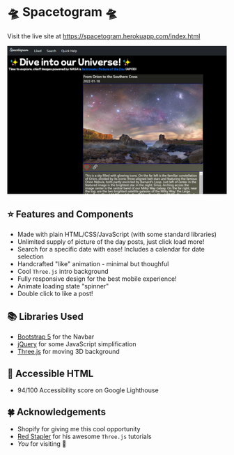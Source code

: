 # :flying_saucer: Spacetogram :flying_saucer:

Visit the live site at https://spacetogram.herokuapp.com/index.html 

![main page](site-main-page.png)
## :star: Features and Components
* Made with plain HTML/CSS/JavaScript (with some standard libraries)
* Unlimited supply of picture of the day posts, just click load more!
* Search for a specific date with ease! Includes a calendar for date selection
* Handcrafted "like" animation - minimal but thoughful
* Cool `Three.js` intro background
* Fully responsive design for the best mobile experience!
* Animate loading state "spinner"
* Double click to like a post!

## :books: Libraries Used
* [Bootstrap 5](https://getbootstrap.com/) for the Navbar
* [jQuery](https://jquery.com/) for some JavaScript simplification
* [Three.js](https://threejs.org/) for moving 3D background

## :feet: Accessible HTML
* 94/100 Accessibility score on Google Lighthouse

## :four_leaf_clover: Acknowledgements
* Shopify for giving me this cool opportunity
* [Red Stapler](https://www.youtube.com/watch?v=Bed1z7f1EI4) for his awesome `Three.js` tutorials
* *You* for visiting :star_struck: